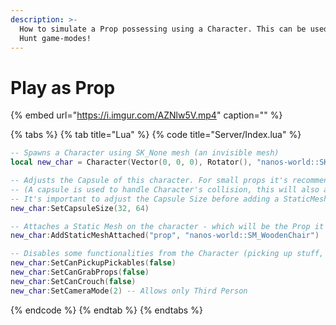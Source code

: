 ```yaml
---
description: >-
  How to simulate a Prop possessing using a Character. This can be used for Prop
  Hunt game-modes!
---
```


# Play as Prop

{% embed url="https://i.imgur.com/AZNlw5V.mp4" caption="" %}

{% tabs %}
{% tab title="Lua" %}
{% code title="Server/Index.lua" %}
```lua
-- Spawns a Character using SK_None mesh (an invisible mesh)
local new_char = Character(Vector(0, 0, 0), Rotator(), "nanos-world::SK_None")

-- Adjusts the Capsule of this character. For small props it's recommended to use small capsule size
-- (A capsule is used to handle Character's collision, this will also adjust camera height location)
-- It's important to adjust the Capsule Size before adding a StaticMesh, as it will be adjusted based on Capsule Size
new_char:SetCapsuleSize(32, 64)

-- Attaches a Static Mesh on the character - which will be the Prop it will possess
new_char:AddStaticMeshAttached("prop", "nanos-world::SM_WoodenChair")

-- Disables some functionalities from the Character (picking up stuff, ability to crouch/prone, FPS camera...)
new_char:SetCanPickupPickables(false)
new_char:SetCanGrabProps(false)
new_char:SetCanCrouch(false)
new_char:SetCameraMode(2) -- Allows only Third Person
```
{% endcode %}
{% endtab %}
{% endtabs %}

